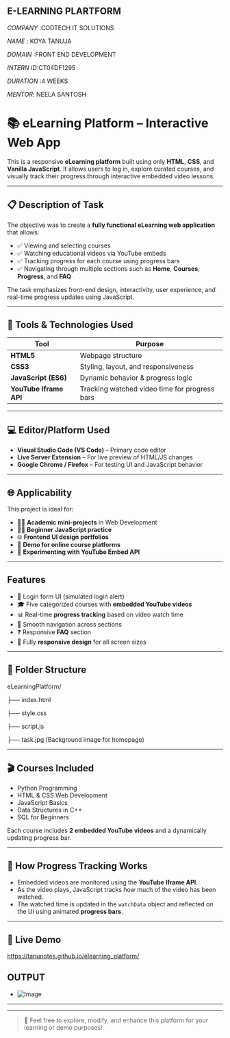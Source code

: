 ﻿## E-LEARNING PLARTFORM

*COMPANY* :CODTECH IT SOLUTIONS

*NAME* : KOYA TANUJA

*DOMAIN* :FRONT END DEVELOPMENT

*INTERN ID*:CT04DF1295

*DURATION* :4 WEEKS

*MENTOR*: NEELA SANTOSH

# 📚 eLearning Platform – Interactive Web App

This is a responsive **eLearning platform** built using only **HTML**, **CSS**, and **Vanilla JavaScript**. It allows users to log in, explore curated courses, and visually track their progress through interactive embedded video lessons.

---

## 📋 Description of Task

The objective was to create a **fully functional eLearning web application** that allows:

- ✅ Viewing and selecting courses
- ✅ Watching educational videos via YouTube embeds
- ✅ Tracking progress for each course using progress bars
- ✅ Navigating through multiple sections such as **Home**, **Courses**, **Progress**, and **FAQ**

The task emphasizes front-end design, interactivity, user experience, and real-time progress updates using JavaScript.

---

## 🧰 Tools & Technologies Used

| Tool              | Purpose                                |
|------------------|----------------------------------------|
| **HTML5**         | Webpage structure                     |
| **CSS3**          | Styling, layout, and responsiveness   |
| **JavaScript (ES6)** | Dynamic behavior & progress logic     |
| **YouTube Iframe API** | Tracking watched video time for progress bars |

---

## 💻 Editor/Platform Used

- **Visual Studio Code (VS Code)** – Primary code editor
- **Live Server Extension** – For live preview of HTML/JS changes
- **Google Chrome / Firefox** – For testing UI and JavaScript behavior

---

## 🌐 Applicability

This project is ideal for:

- 👩‍🏫 **Academic mini-projects** in Web Development
- 🧑‍💻 **Beginner JavaScript practice**
- 🌐 **Frontend UI design portfolios**
- 💼 **Demo for online course platforms**
- 🧪 **Experimenting with YouTube Embed API**

---

##  Features

- 🔐 Login form UI (simulated login alert)
- 🎓 Five categorized courses with **embedded YouTube videos**
- 📊 Real-time **progress tracking** based on video watch time
- 🧭 Smooth navigation across sections
- ❓ Responsive **FAQ** section
- 📱 Fully **responsive design** for all screen sizes

---

## 📂 Folder Structure
eLearningPlatform/

├── index.html

├── style.css

├── script.js

├── task.jpg (Background image for homepage)


---

## 🎬 Courses Included

- Python Programming
- HTML & CSS Web Development
- JavaScript Basics
- Data Structures in C++
- SQL for Beginners

Each course includes **2 embedded YouTube videos** and a dynamically updating progress bar.

---

## 🧪 How Progress Tracking Works

- Embedded videos are monitored using the **YouTube Iframe API**.
- As the video plays, JavaScript tracks how much of the video has been watched.
- The watched time is updated in the `watchData` object and reflected on the UI using animated **progress bars**.

---

## 🚀  Live Demo

https://tanunotes.github.io/elearning_platform/

## OUTPUT

- ![Image](https://github.com/user-attachments/assets/ae68ca8e-9551-4228-a1f1-516f78562bc5)

---



---

> 🎉 Feel free to explore, modify, and enhance this platform for your learning or demo purposes!

